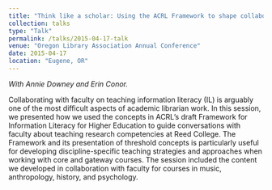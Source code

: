 ```yaml
---
title: "Think like a scholar: Using the ACRL Framework to shape collaborative, discipline-based information literacy instruction"
collection: talks
type: "Talk"
permalink: /talks/2015-04-17-talk
venue: "Oregon Library Association Annual Conference"
date: 2015-04-17
location: "Eugene, OR"
---
```

*With Annie Downey and Erin Conor.*

Collaborating with faculty on teaching information literacy (IL) is arguably one of the most difficult aspects of academic librarian work. In this session, we presented how we used the concepts in ACRL’s draft Framework for Information Literacy for Higher Education to guide conversations with faculty about teaching research competencies at Reed College. The Framework and its presentation of threshold concepts is particularly useful for developing discipline-specific teaching strategies and approaches when working with core and gateway courses. The session included the content we developed in collaboration with faculty for courses in music, anthropology, history, and psychology.
